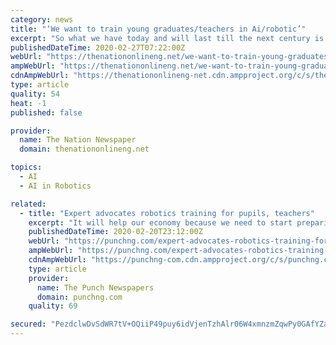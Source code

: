 ```yaml
---
category: news
title: "‘We want to train young graduates/teachers in Ai/robotic’"
excerpt: "So what we have today and will last till the next century is AI/Robotics. “The world has moved from industrial revolution 3 which ... However, In Africa, Bredhub stands stronger as vehicle to create this awareness; and we need to start with the children.” The firm’s General Manager Christian Chime, said the training which holds at Federal ..."
publishedDateTime: 2020-02-27T07:22:00Z
webUrl: "https://thenationonlineng.net/we-want-to-train-young-graduates-teachers-in-ai-robotic/"
ampWebUrl: "https://thenationonlineng.net/we-want-to-train-young-graduates-teachers-in-ai-robotic/amp/"
cdnAmpWebUrl: "https://thenationonlineng-net.cdn.ampproject.org/c/s/thenationonlineng.net/we-want-to-train-young-graduates-teachers-in-ai-robotic/amp/"
type: article
quality: 54
heat: -1
published: false

provider:
  name: The Nation Newspaper
  domain: thenationonlineng.net

topics:
  - AI
  - AI in Robotics

related:
  - title: "Expert advocates robotics training for pupils, teachers"
    excerpt: "It will help our economy because we need to start preparing our pupils for the future ... He said, “Whether we are ready or not, the fourth industrial revolution which is about AI robotics is about to stay. it is better we key into it and I think we have started at the right place, which is to educate the pupils in primary and secondary ..."
    publishedDateTime: 2020-02-20T23:12:00Z
    webUrl: "https://punchng.com/expert-advocates-robotics-training-for-pupils-teachers/"
    ampWebUrl: "https://punchng.com/expert-advocates-robotics-training-for-pupils-teachers/amp/"
    cdnAmpWebUrl: "https://punchng-com.cdn.ampproject.org/c/s/punchng.com/expert-advocates-robotics-training-for-pupils-teachers/amp/"
    type: article
    provider:
      name: The Punch Newspapers
      domain: punchng.com
    quality: 69

secured: "PezdclwDvSdWR7tV+OQiiP49puy6idVjenTzhAlr06W4xmnzmZqwPy0GAfYZa9gU+dFtoPWFh6fxZKAzXnYUWnEBfTYogYCDjTOOx3ajvnDt+YWSZKggJhz0L2Gzql8wAkMevzxwx5ZYgulkkMYBa57fuSLuN3msY8E+oaFbywoPY8FKVmv6vnWsBNnZVLmVlq33Hyoz73V+4TnPVI8+wAGhB8zWHf+1riY7MjVKWPrmIVKe73mZjSCBnTxBt/FcCncGzdYu/S/YfdUyP0BExmJV1mnAXC+rXABqRxkqjKdttgEAziWQAE9p8wSTdQhbC/Kftcs0cTYizwEEdLzIRrt9q2HyDgoZuob5CO2JhbUH/5vkdw+6Av3lNizRyFRtKxQb3FrzXFDiWTe7bAsufs7HUkcStdhuYIOOvRnmY5IR0A7p4J5iWPtmibSYhC1h9zbykocNsCkaxImk48/yxxHGx5RSTozFt8q3+Z5rle0=;ZkWiYr9BGf2hVq+t7r8sdw=="
---
```



